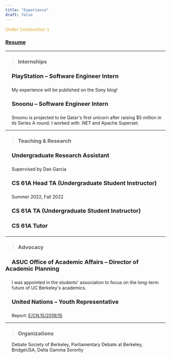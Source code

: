 ```yaml
---
title: "Experience"
draft: false
---
```


<span style="color:goldenrod">Under Constuction :) </span>



### [Resume](https://drive.google.com/file/d/17nh9vih7a-hw0xKb2f7FRAvwRdPqL7Nb/view?usp=sharing)

---
<!-- <h3 style="background-color:lightgray; text-align:left; text-indent: 15px; font-weight: bold; vertical-align: middle; padding:10px 0;">
      Internships
</h3> -->

> ### Internships
<h4 style = "text-indent: 20px; font-size: 18px"> PlayStation – Software Engineer Intern </h4>
<p style = "text-indent: 20px;"> My experience will be published on the Sony blog!</p> 



<h4 style = "text-indent: 20px; font-size: 18px"> Snoonu – Software Engineer Intern </h4>
<p style = "padding-left: 20px;"> 
Snoonu is projected to be Qatar's first unicorn after raising $5 million in its Series A 
round. I worked with .NET and Apache Superset.



</p> 

---

> ### Teaching & Research

<h4 style = "text-indent: 20px; font-size: 18px"> Undergraduate Research Assistant </h4>

<p style = "padding-left: 20px;"> Supervised by Dan Garcia </p>

<h4 style = "text-indent: 20px; font-size: 18px"> CS 61A Head TA (Undergraduate Student Instructor) </h4>

<p style = "padding-left: 20px;"> Summer 2022, Fall 2022 </p>

<h4 style = "text-indent: 20px; font-size: 18px">CS 61A TA (Undergraduate Student Instructor) </h4>

<h4 style = "text-indent: 20px; font-size: 18px"> CS 61A Tutor </h4>

---

> ### Advocacy
<h4 style = "text-indent: 20px; font-size: 18px"> ASUC Office of Academic Affairs – Director of Academic Planning </h4>
<p style = "padding-left: 20px;"> 
I was appointed in the students' association to focus on the long-term future of UC Berkeley's academics.
</p>

<h4 style = "text-indent: 20px; font-size: 18px"> United Nations – Youth Representative </h4>

<p style = "text-indent: 20px;"> Report: <a href="https://undocs.org/Home/Mobile?FinalSymbol=E%2F2019%2F30%2520&Language=E&DeviceType=Desktop&LangRequested=False">E/CN.15/2019/15</a> </p> 

---
> ### Organizations
<p style = "padding-left: 20px;"> 
Debate Society of Berkeley, Parliamentary Debate at Berkeley, BridgeUSA, Delta Gamma Sorority
</p>

